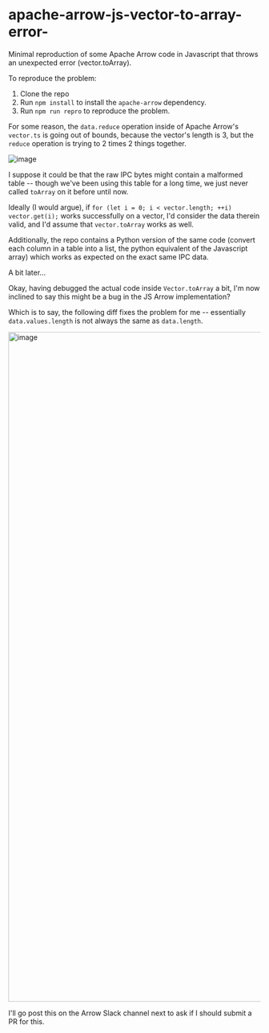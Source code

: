 # apache-arrow-js-vector-to-array-error-

Minimal reproduction of some Apache Arrow code in Javascript that throws an unexpected error (vector.toArray).

To reproduce the problem:

1.  Clone the repo
2.  Run `npm install` to install the `apache-arrow` dependency.
3.  Run `npm run repro` to reproduce the problem.

For some reason, the `data.reduce` operation inside of Apache Arrow's `vector.ts` is going out of bounds, because the vector's length is 3, but the `reduce` operation is trying to 2 times 2 things together.

![image](https://user-images.githubusercontent.com/44677/207690807-b50b9ead-f2d5-4a7d-9c0f-3b596aa6923d.png)

I suppose it could be that the raw IPC bytes might contain a malformed table -- though we've been using this table for a long time, we just never called `toArray` on it before until now.

Ideally (I would argue), if `for (let i = 0; i < vector.length; ++i) vector.get(i);` works successfully on a vector, I'd consider the data therein valid, and I'd assume that `vector.toArray` works as well.

Additionally, the repo contains a Python version of the same code (convert each column in a table into a list, the python equivalent of the Javascript array) which works as expected on the exact same IPC data.

   A bit later...

Okay, having debugged the actual code inside `Vector.toArray` a bit, I'm now inclined to say this might be a bug in the JS Arrow implementation?

Which is to say, the following diff fixes the problem for me -- essentially `data.values.length` is not always the same as `data.length`.

<img width="1334" alt="image" src="https://user-images.githubusercontent.com/44677/207720316-35c1e0a1-5a1d-4038-a125-96a7e496f000.png">

I'll go post this on the Arrow Slack channel next to ask if I should submit a PR for this.
